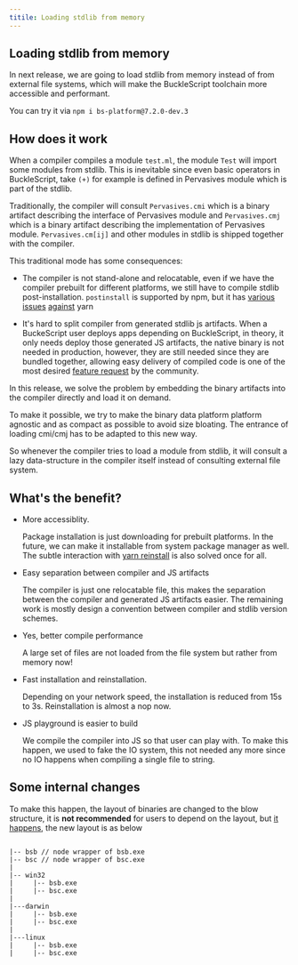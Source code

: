```yaml
---
titile: Loading stdlib from memory
---
```


## Loading stdlib from memory

In next release, we are going to load stdlib from memory instead of from external file systems, which will make the BuckleScript toolchain more accessible and performant.

You can try it via `npm i bs-platform@7.2.0-dev.3`

## How does it work

When a compiler compiles a module `test.ml`, the module `Test` will import some modules from stdlib. This is inevitable since even basic operators in BuckleScript, take `(+)` for example is defined in Pervasives module which is part of the stdlib. 

Traditionally, the compiler will consult `Pervasives.cmi` which is a binary artifact describing the interface of Pervasives module and `Pervasives.cmj` which is a binary artifact describing the implementation of Pervasives module. `Pervasives.cm[ij]` and other modules in stdlib is shipped together with the compiler. 


This traditional mode has some consequences:

- The compiler is not stand-alone and relocatable, even if we have the compiler prebuilt for different platforms, we still have to compile stdlib post-installation. `postinstall` is supported by npm, but it has [various](https://github.com/BuckleScript/bucklescript/issues/3213) [issues](https://github.com/BuckleScript/bucklescript/issues/2799) [against](https://github.com/BuckleScript/bucklescript/issues/3254) yarn

- It's hard to split compiler from generated stdlib js artifacts. When a BuckeScript user deploys apps depending on BuckleScript, in theory, it only needs deploy those generated JS artifacts, the native binary is not needed in production, however, they are still needed since they are bundled together, allowing easy delivery of compiled code is one of the most desired [feature request](https://github.com/BuckleScript/bucklescript/issues/2772) by the community.


In this release, we solve the problem by embedding the binary artifacts into the compiler directly and load it on demand. 

To make it possible, we try to make the binary data platform platform agnostic and as compact as possible to avoid size bloating. The entrance of loading cmi/cmj has to be adapted to this new way.

So whenever the compiler tries to load a module from stdlib, it will consult a lazy data-structure in the compiler itself instead of consulting external file system.

## What's the benefit?

- More accessiblity.
  
  Package installation is just downloading for prebuilt platforms. In the future, we can make it installable from system package manager as well. The subtle interaction with [yarn reinstall](https://github.com/BuckleScript/bucklescript/issues/2799) is also solved once for all.


- Easy separation between compiler and JS artifacts

    The compiler is just one relocatable file, this makes the separation between the compiler and generated JS artifacts easier. The remaining work is mostly design a convention between compiler and stdlib version schemes.

- Yes, better compile performance

    A large set of files are not loaded from the file system but rather from memory now!

- Fast installation and reinstallation.

    Depending on your network speed, the installation is reduced from 15s to 3s. Reinstallation is almost a nop now.    
<!-- TODO: collect data points later -->

- JS playground is easier to build 
    
    We compile the compiler into JS  so that user can play with.  To make this happen, we used to fake the IO system, this not needed any more since no IO happens when compiling a single file to string.


## Some internal changes

To make this happen, the layout of binaries are changed to the blow structure, it is **not recommended** for users to depend on the layout, but [it happens](https://github.com/BuckleScript/bucklescript/pull/4170#issuecomment-586959464), the new layout is as below

```

|-- bsb // node wrapper of bsb.exe
|-- bsc // node wrapper of bsc.exe
|
|-- win32
|     |-- bsb.exe
|     |-- bsc.exe 
|
|---darwin
|     |-- bsb.exe
|     |-- bsc.exe
|
|---linux
|     |-- bsb.exe
|     |-- bsc.exe

```
